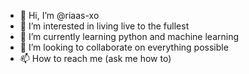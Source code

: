 - 👋 Hi, I’m @riaas-xo
- 👀 I’m interested in living live to the fullest
- 🌱 I’m currently learning python and machine learning
- 💞️ I’m looking to collaborate on everything possible
- 📫 How to reach me (ask me how to) 

<!---
riaas-xo/riaas-xo is a ✨ special ✨ repository because its `README.md` (this file) appears on your GitHub profile.
You can click the Preview link to take a look at your changes.
--->
